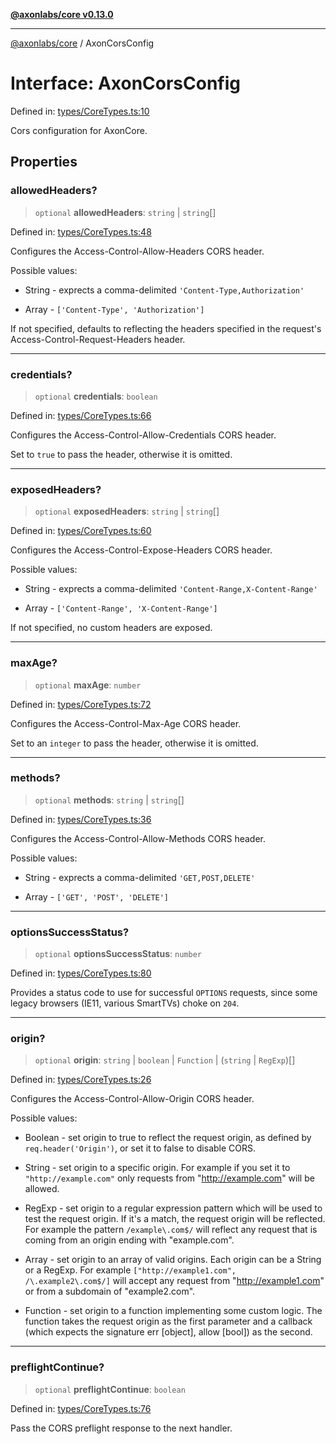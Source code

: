 [**@axonlabs/core v0.13.0**](../README.md)

***

[@axonlabs/core](../globals.md) / AxonCorsConfig

# Interface: AxonCorsConfig

Defined in: [types/CoreTypes.ts:10](https://github.com/AxonJsLabs/AxonJs/blob/407e35cea641a89da71a37171ebae2edf17c9012/src/types/CoreTypes.ts#L10)

Cors configuration for AxonCore.

## Properties

### allowedHeaders?

> `optional` **allowedHeaders**: `string` \| `string`[]

Defined in: [types/CoreTypes.ts:48](https://github.com/AxonJsLabs/AxonJs/blob/407e35cea641a89da71a37171ebae2edf17c9012/src/types/CoreTypes.ts#L48)

Configures the Access-Control-Allow-Headers CORS header.

Possible values:

* String - exprects a comma-delimited `'Content-Type,Authorization'`

* Array - `['Content-Type', 'Authorization']`

If not specified, defaults to reflecting the headers specified in the request's Access-Control-Request-Headers header.

***

### credentials?

> `optional` **credentials**: `boolean`

Defined in: [types/CoreTypes.ts:66](https://github.com/AxonJsLabs/AxonJs/blob/407e35cea641a89da71a37171ebae2edf17c9012/src/types/CoreTypes.ts#L66)

Configures the Access-Control-Allow-Credentials CORS header.

Set to `true` to pass the header, otherwise it is omitted.

***

### exposedHeaders?

> `optional` **exposedHeaders**: `string` \| `string`[]

Defined in: [types/CoreTypes.ts:60](https://github.com/AxonJsLabs/AxonJs/blob/407e35cea641a89da71a37171ebae2edf17c9012/src/types/CoreTypes.ts#L60)

Configures the Access-Control-Expose-Headers CORS header.

Possible values:

* String - exprects a comma-delimited `'Content-Range,X-Content-Range'`

* Array - `['Content-Range', 'X-Content-Range']`

If not specified, no custom headers are exposed.

***

### maxAge?

> `optional` **maxAge**: `number`

Defined in: [types/CoreTypes.ts:72](https://github.com/AxonJsLabs/AxonJs/blob/407e35cea641a89da71a37171ebae2edf17c9012/src/types/CoreTypes.ts#L72)

Configures the Access-Control-Max-Age CORS header.

Set to an `integer` to pass the header, otherwise it is omitted.

***

### methods?

> `optional` **methods**: `string` \| `string`[]

Defined in: [types/CoreTypes.ts:36](https://github.com/AxonJsLabs/AxonJs/blob/407e35cea641a89da71a37171ebae2edf17c9012/src/types/CoreTypes.ts#L36)

Configures the Access-Control-Allow-Methods CORS header.

Possible values:

* String - exprects a comma-delimited `'GET,POST,DELETE'`

* Array - `['GET', 'POST', 'DELETE']`

***

### optionsSuccessStatus?

> `optional` **optionsSuccessStatus**: `number`

Defined in: [types/CoreTypes.ts:80](https://github.com/AxonJsLabs/AxonJs/blob/407e35cea641a89da71a37171ebae2edf17c9012/src/types/CoreTypes.ts#L80)

Provides a status code to use for successful `OPTIONS` requests, since some legacy browsers (IE11, various SmartTVs) choke on `204`.

***

### origin?

> `optional` **origin**: `string` \| `boolean` \| `Function` \| (`string` \| `RegExp`)[]

Defined in: [types/CoreTypes.ts:26](https://github.com/AxonJsLabs/AxonJs/blob/407e35cea641a89da71a37171ebae2edf17c9012/src/types/CoreTypes.ts#L26)

Configures the Access-Control-Allow-Origin CORS header.

Possible values:

* Boolean - set origin to true to reflect the request origin, as defined by `req.header('Origin')`, or set it to false to disable CORS.

* String - set origin to a specific origin. For example if you set it to `"http://example.com"` only requests from "http://example.com" will be allowed.

* RegExp - set origin to a regular expression pattern which will be used to test the request origin. If it's a match, the request origin will be reflected. For example the pattern `/example\.com$/` will reflect any request that is coming from an origin ending with "example.com".

* Array - set origin to an array of valid origins. Each origin can be a String or a RegExp. For example `["http://example1.com", /\.example2\.com$/]` will accept any request from "http://example1.com" or from a subdomain of "example2.com".

* Function - set origin to a function implementing some custom logic. The function takes the request origin as the first parameter and a callback (which expects the signature err [object], allow [bool]) as the second.

***

### preflightContinue?

> `optional` **preflightContinue**: `boolean`

Defined in: [types/CoreTypes.ts:76](https://github.com/AxonJsLabs/AxonJs/blob/407e35cea641a89da71a37171ebae2edf17c9012/src/types/CoreTypes.ts#L76)

Pass the CORS preflight response to the next handler.
